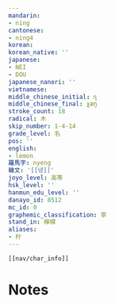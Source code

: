 ```yaml
---
mandarin:
- níng
cantonese:
- ning4
korean:
korean_native: ''
japanese:
- NEI
- DOU
japanese_nanori: ''
vietnamese:
middle_chinese_initial: ɳ
middle_chinese_final: ɣæŋ
stroke_count: 18
radical: 木
skip_number: 1-4-14
grade_level: 名
pos: ''
english:
- lemon
羅馬字: nyeng
韓文: '[[녕]]'
joyo_level: 高等
hsk_level: ''
hanmun_edu_level: ''
danayo_id: 8512
mc_id: 0
graphemic_classification: 寧
stand_in: 檸檬
aliases:
- 柠
---
```

```meta-bind-embed
[[nav/char_info]]
```

# Notes
